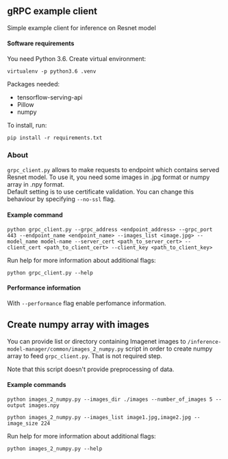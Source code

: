## gRPC example client

Simple example client for inference on Resnet model 

#### Software requirements
You need Python 3.6. Create virtual environment:
```
virtualenv -p python3.6 .venv
```
Packages needed:
* tensorflow-serving-api
* Pillow
* numpy

To install, run:

```
pip install -r requirements.txt
```

### About

`grpc_client.py` allows to make requests to endpoint which contains served Resnet model. To use it, 
you need some images in .jpg format or numpy array in .npy format.  
Default setting is to use certificate validation. You can change this behaviour by specifying `--no-ssl` flag.  

#### Example command
```
python grpc_client.py --grpc_address <endpoint_address> --grpc_port 443 --endpoint_name <endpoint_name> --images_list <image.jpg> --model_name model-name --server_cert <path_to_server_cert> --client_cert <path_to_client_cert> --client_key <path_to_client_key>
```

Run help for more information about additional flags:
```
python grpc_client.py --help
```

#### Performance information
With `--performance` flag enable perfomance information.

##
## Create numpy array with images
You can provide list or directory containing Imagenet images to `/inference-model-manager/common/images_2_numpy.py` script in order 
to create numpy array to feed `grpc_client.py`. That is not required step.

Note that this script doesn't provide preprocessing of data.

#### Example commands
```
python images_2_numpy.py --images_dir ./images --number_of_images 5 --output images.npy
```
```
python images_2_numpy.py --images_list image1.jpg,image2.jpg --image_size 224
```
Run help for more information about additional flags:
```
python images_2_numpy.py --help
```
